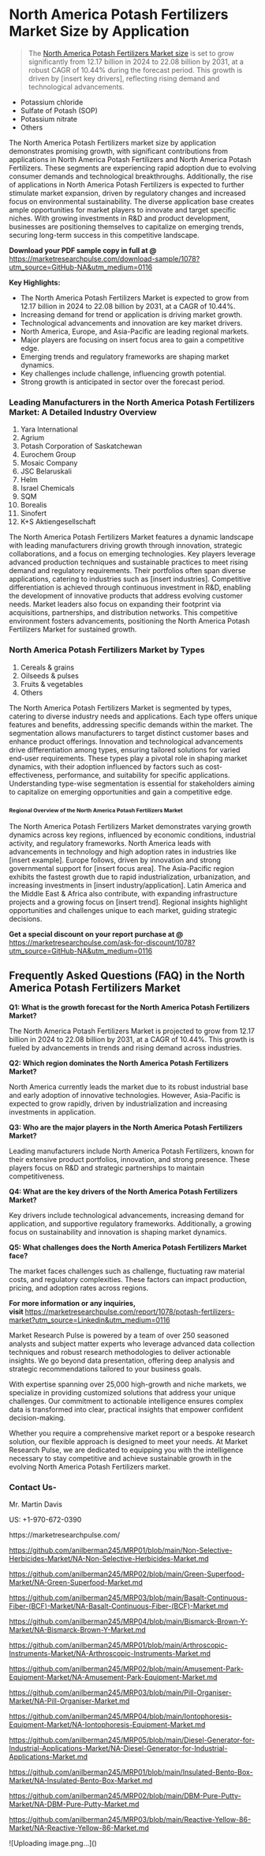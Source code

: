 <h1>North America Potash Fertilizers Market&nbsp;Size by Application</h1><blockquote><p>The <a href="https://marketresearchpulse.com/download-sample/1078?utm_source=GitHub-NA&amp;utm_medium=0116">North America Potash Fertilizers Market size</a> is set to grow significantly from 12.17 billion in 2024 to 22.08 billion by 2031, at a robust CAGR of 10.44% during the forecast period. This growth is driven by [insert key drivers], reflecting rising demand and technological advancements.</p></blockquote><ul><li>Potassium chloride <li> Sulfate of Potash (SOP) <li> Potassium nitrate <li> Others</li></ul><p>The North America Potash Fertilizers market size by application demonstrates promising growth, with significant contributions from applications in North America Potash Fertilizers and North America Potash Fertilizers. These segments are experiencing rapid adoption due to evolving consumer demands and technological breakthroughs. Additionally, the rise of applications in North America Potash Fertilizers is expected to further stimulate market expansion, driven by regulatory changes and increased focus on environmental sustainability. The diverse application base creates ample opportunities for market players to innovate and target specific niches. With growing investments in R&D and product development, businesses are positioning themselves to capitalize on emerging trends, securing long-term success in this competitive landscape.</p><p><strong>Download your PDF sample copy in full at @ </strong><a href="https://marketresearchpulse.com/download-sample/1078?utm_source=GitHub-NA&amp;utm_medium=0116">https://marketresearchpulse.com/download-sample/1078?utm_source=GitHub-NA&amp;utm_medium=0116</a></p><p><strong>Key Highlights: </strong></p><ul><li>The North America Potash Fertilizers Market is expected to grow from 12.17 billion in 2024 to 22.08 billion by 2031, at a CAGR of 10.44%.</li><li>Increasing demand for trend or application is driving market growth.</li><li>Technological advancements and innovation are key market drivers.</li><li>North America, Europe, and Asia-Pacific are leading regional markets.</li><li>Major players are focusing on insert focus area to gain a competitive edge.</li><li>Emerging trends and regulatory frameworks are shaping market dynamics.</li><li>Key challenges include challenge, influencing growth potential.</li><li>Strong growth is anticipated in sector over the forecast period.</li></ul><h3>Leading Manufacturers in the North America Potash Fertilizers Market: A Detailed Industry Overview</h3><ol><li>Yara International</li><li>Agrium</li><li>Potash Corporation of Saskatchewan</li><li>Eurochem Group</li><li>Mosaic Company</li><li>JSC Belaruskali</li><li>Helm</li><li>Israel Chemicals</li><li>SQM</li><li>Borealis</li><li>Sinofert</li><li>K+S Aktiengesellschaft</li></ol><div class="flex max-w-full flex-col flex-grow"><div class="min-h-8 text-message flex w-full flex-col items-end gap-2 whitespace-normal break-words [.text-message+&amp;]:mt-5" dir="auto" data-message-author-role="assistant" data-message-id="fd8432e4-4910-450d-b182-61b7bfb0a01f" data-message-model-slug="gpt-4o"><div class="flex w-full flex-col gap-1 empty:hidden first:pt-[3px]"><div class="markdown prose w-full break-words dark:prose-invert light"><p>The North America Potash Fertilizers Market features a dynamic landscape with leading manufacturers driving growth through innovation, strategic collaborations, and a focus on emerging technologies. Key players leverage advanced production techniques and sustainable practices to meet rising demand and regulatory requirements. Their portfolios often span diverse applications, catering to industries such as [insert industries]. Competitive differentiation is achieved through continuous investment in R&amp;D, enabling the development of innovative products that address evolving customer needs. Market leaders also focus on expanding their footprint via acquisitions, partnerships, and distribution networks. This competitive environment fosters advancements, positioning the North America Potash Fertilizers Market for sustained growth.</p></div></div></div></div><h3>North America Potash Fertilizers Market by Types</h3><ol><li>Cereals & grains <li> Oilseeds & pulses <li> Fruits & vegetables <li> Others</li></ol><div class="flex max-w-full flex-col flex-grow"><div class="min-h-8 text-message flex w-full flex-col items-end gap-2 whitespace-normal break-words [.text-message+&amp;]:mt-5" dir="auto" data-message-author-role="assistant" data-message-id="084470be-0bb7-4664-bddf-5156b4f41249" data-message-model-slug="gpt-4o-mini"><div class="flex w-full flex-col gap-1 empty:hidden first:pt-[3px]"><div class="markdown prose w-full break-words dark:prose-invert light"><p>The North America Potash Fertilizers Market is segmented by types, catering to diverse industry needs and applications. Each type offers unique features and benefits, addressing specific demands within the market. The segmentation allows manufacturers to target distinct customer bases and enhance product offerings. Innovation and technological advancements drive differentiation among types, ensuring tailored solutions for varied end-user requirements. These types play a pivotal role in shaping market dynamics, with their adoption influenced by factors such as cost-effectiveness, performance, and suitability for specific applications. Understanding type-wise segmentation is essential for stakeholders aiming to capitalize on emerging opportunities and gain a competitive edge.</p></div></div></div></div><h3><span style="font-size: 11px;">Regional Overview of the North America Potash Fertilizers Market</span></h3><div class="flex max-w-full flex-col flex-grow"><div class="min-h-8 text-message flex w-full flex-col items-end gap-2 whitespace-normal break-words [.text-message+&amp;]:mt-5" dir="auto" data-message-author-role="assistant" data-message-id="e9038762-ce64-4e30-91c9-9bd413514231" data-message-model-slug="gpt-4o-mini"><div class="flex w-full flex-col gap-1 empty:hidden first:pt-[3px]"><div class="markdown prose w-full break-words dark:prose-invert light"><p>The North America Potash Fertilizers Market demonstrates varying growth dynamics across key regions, influenced by economic conditions, industrial activity, and regulatory frameworks. North America leads with advancements in technology and high adoption rates in industries like [insert example]. Europe follows, driven by innovation and strong governmental support for [insert focus area]. The Asia-Pacific region exhibits the fastest growth due to rapid industrialization, urbanization, and increasing investments in [insert industry/application]. Latin America and the Middle East &amp; Africa also contribute, with expanding infrastructure projects and a growing focus on [insert trend]. Regional insights highlight opportunities and challenges unique to each market, guiding strategic decisions.</p></div></div></div></div><p><strong>Get a special discount on your report purchase at @ </strong><a href="https://marketresearchpulse.com/ask-for-discount/1078?utm_source=GitHub-NA&amp;utm_medium=0116">https://marketresearchpulse.com/ask-for-discount/1078?utm_source=GitHub-NA&amp;utm_medium=0116</a></p><h2>Frequently Asked Questions (FAQ) in the North America Potash Fertilizers Market</h2><p><strong>Q1: What is the growth forecast for the North America Potash Fertilizers Market?</strong></p><p>The North America Potash Fertilizers Market is projected to grow from 12.17 billion in 2024 to 22.08 billion by 2031, at a CAGR of 10.44%. This growth is fueled by advancements in trends and rising demand across industries.</p><p><strong>Q2: Which region dominates the North America Potash Fertilizers Market?</strong></p><p>North America currently leads the market due to its robust industrial base and early adoption of innovative technologies. However, Asia-Pacific is expected to grow rapidly, driven by industrialization and increasing investments in application.</p><p><strong>Q3: Who are the major players in the North America Potash Fertilizers Market?</strong></p><p>Leading manufacturers include North America Potash Fertilizers, known for their extensive product portfolios, innovation, and strong presence. These players focus on R&amp;D and strategic partnerships to maintain competitiveness.</p><p><strong>Q4: What are the key drivers of the North America Potash Fertilizers Market?</strong></p><p>Key drivers include technological advancements, increasing demand for application, and supportive regulatory frameworks. Additionally, a growing focus on sustainability and innovation is shaping market dynamics.</p><p><strong>Q5: What challenges does the North America Potash Fertilizers Market face?</strong></p><p>The market faces challenges such as challenge, fluctuating raw material costs, and regulatory complexities. These factors can impact production, pricing, and adoption rates across regions.</p><p><strong>For more information or any inquiries, visit&nbsp;</strong><a href="https://marketresearchpulse.com/report/1078/potash-fertilizers-market?utm_source=Linkedin&utm_medium=0116">https://marketresearchpulse.com/report/1078/potash-fertilizers-market?utm_source=Linkedin&utm_medium=0116</a></p><p>Market Research Pulse is powered by a team of over 250 seasoned analysts and subject matter experts who leverage advanced data collection techniques and robust research methodologies to deliver actionable insights. We go beyond data presentation, offering deep analysis and strategic recommendations tailored to your business goals.</p><p>With expertise spanning over 25,000 high-growth and niche markets, we specialize in providing customized solutions that address your unique challenges. Our commitment to actionable intelligence ensures complex data is transformed into clear, practical insights that empower confident decision-making.</p><p>Whether you require a comprehensive market report or a bespoke research solution, our flexible approach is designed to meet your needs. At Market Research Pulse, we are dedicated to equipping you with the intelligence necessary to stay competitive and achieve sustainable growth in the evolving North America Potash Fertilizers market.</p><h3><strong>Contact Us-</strong></h3><p>Mr. Martin Davis</p><p>US: +1-970-672-0390</p><p>https://marketresearchpulse.com/</p><p><a href="https://github.com/anilberman245/MRP01/blob/main/Non-Selective-Herbicides-Market/NA-Non-Selective-Herbicides-Market.md">https://github.com/anilberman245/MRP01/blob/main/Non-Selective-Herbicides-Market/NA-Non-Selective-Herbicides-Market.md</a></p><p><a href="https://github.com/anilberman245/MRP02/blob/main/Green-Superfood-Market/NA-Green-Superfood-Market.md">https://github.com/anilberman245/MRP02/blob/main/Green-Superfood-Market/NA-Green-Superfood-Market.md</a></p><p><a href="https://github.com/anilberman245/MRP03/blob/main/Basalt-Continuous-Fiber-(BCF)-Market/NA-Basalt-Continuous-Fiber-(BCF)-Market.md">https://github.com/anilberman245/MRP03/blob/main/Basalt-Continuous-Fiber-(BCF)-Market/NA-Basalt-Continuous-Fiber-(BCF)-Market.md</a></p><p><a href="https://github.com/anilberman245/MRP04/blob/main/Bismarck-Brown-Y-Market/NA-Bismarck-Brown-Y-Market.md">https://github.com/anilberman245/MRP04/blob/main/Bismarck-Brown-Y-Market/NA-Bismarck-Brown-Y-Market.md</a></p><p><a href="https://github.com/anilberman245/MRP01/blob/main/Arthroscopic-Instruments-Market/NA-Arthroscopic-Instruments-Market.md">https://github.com/anilberman245/MRP01/blob/main/Arthroscopic-Instruments-Market/NA-Arthroscopic-Instruments-Market.md</a></p><p><a href="https://github.com/anilberman245/MRP02/blob/main/Amusement-Park-Equipment-Market/NA-Amusement-Park-Equipment-Market.md">https://github.com/anilberman245/MRP02/blob/main/Amusement-Park-Equipment-Market/NA-Amusement-Park-Equipment-Market.md</a></p><p><a href="https://github.com/anilberman245/MRP03/blob/main/Pill-Organiser-Market/NA-Pill-Organiser-Market.md">https://github.com/anilberman245/MRP03/blob/main/Pill-Organiser-Market/NA-Pill-Organiser-Market.md</a></p><p><a href="https://github.com/anilberman245/MRP04/blob/main/Iontophoresis-Equipment-Market/NA-Iontophoresis-Equipment-Market.md">https://github.com/anilberman245/MRP04/blob/main/Iontophoresis-Equipment-Market/NA-Iontophoresis-Equipment-Market.md</a></p><p><a href="https://github.com/anilberman245/MRP05/blob/main/Diesel-Generator-for-Industrial-Applications-Market/NA-Diesel-Generator-for-Industrial-Applications-Market.md">https://github.com/anilberman245/MRP05/blob/main/Diesel-Generator-for-Industrial-Applications-Market/NA-Diesel-Generator-for-Industrial-Applications-Market.md</a></p><p><a href="https://github.com/anilberman245/MRP01/blob/main/Insulated-Bento-Box-Market/NA-Insulated-Bento-Box-Market.md">https://github.com/anilberman245/MRP01/blob/main/Insulated-Bento-Box-Market/NA-Insulated-Bento-Box-Market.md</a></p><p><a href="https://github.com/anilberman245/MRP02/blob/main/DBM-Pure-Putty-Market/NA-DBM-Pure-Putty-Market.md">https://github.com/anilberman245/MRP02/blob/main/DBM-Pure-Putty-Market/NA-DBM-Pure-Putty-Market.md</a></p><p><a href="https://github.com/anilberman245/MRP03/blob/main/Reactive-Yellow-86-Market/NA-Reactive-Yellow-86-Market.md">https://github.com/anilberman245/MRP03/blob/main/Reactive-Yellow-86-Market/NA-Reactive-Yellow-86-Market.md</a></p>
![Uploading image.png…]()
